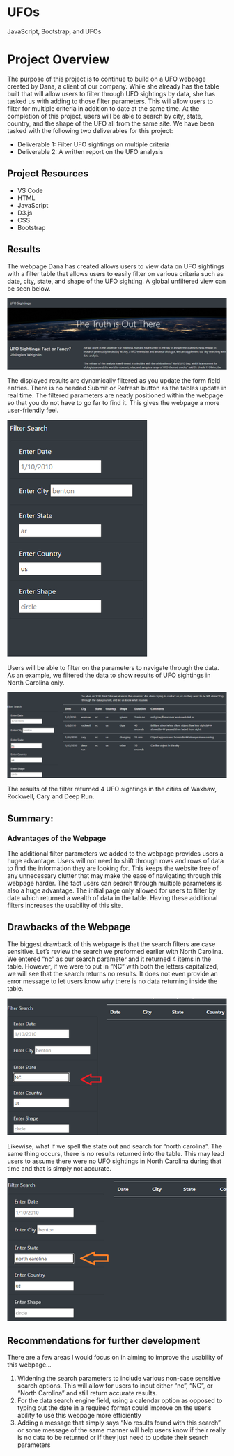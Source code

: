 # UFOs
JavaScript, Bootstrap, and UFOs
# Project Overview
The purpose of this project is to continue to build on a UFO webpage created by Dana, a client of our company. While she already has the table built that will allow users to filter through UFO sightings by data, she has tasked us with adding to those filter parameters. This will allow users to filter for multiple criteria in addition to date at the same time. At the completion of this project, users will be able to search by city, state, country, and the shape of the UFO all from the same site. 
We have been tasked with the following two deliverables for this project:
-	Deliverable 1: Filter UFO sightings on multiple criteria
-	Deliverable 2: A written report on the UFO analysis 

## Project Resources
-	VS Code
-	HTML
-	JavaScript
-	D3.js
-	CSS
-	Bootstrap

## Results
The webpage Dana has created allows users to view data on UFO sightings with a filter table that allows users to easily filter on various criteria such as date, city, state, and shape of the UFO sighting. A global unfiltered view can be seen below.


![Pic_1]( https://github.com/smithsh14/UFOs/blob/main/Resources/images/Initial_Picture.png)

The displayed results are dynamically filtered as you update the form field entries. There is no needed Submit or Refresh button as the tables update in real time. The filtered parameters are neatly positioned within the webpage so that you do not have to go far to find it. This gives the webpage a more user-friendly feel.


![Pic_2]( https://github.com/smithsh14/UFOs/blob/main/Resources/images/SearchFilter.png)

Users will be able to filter on the parameters to navigate through the data. 
As an example, we filtered the data to show results of UFO sightings in North Carolina only.


![Pic_3]( https://github.com/smithsh14/UFOs/blob/main/Resources/images/filter_nc.png)

The results of the filter returned 4 UFO sightings in the cities of Waxhaw, Rockwell, Cary and Deep Run.

## Summary:

### Advantages of the Webpage
The additional filter parameters we added to the webpage provides users a huge advantage. Users will not need to shift through rows and rows of data to find the information they are looking for. This keeps the website free of any unnecessary clutter that may make the ease of navigating through this webpage harder. The fact users can search through multiple parameters is also a huge advantage. The initial page only allowed for users to filter by date which returned a wealth of data in the table. Having these additional filters increases the usability of this site.  

## Drawbacks of the Webpage
The biggest drawback of this webpage is that the search filters are case sensitive. Let’s review the search we preformed earlier with North Carolina. We entered “nc” as our search parameter and it returned 4 items in the table. However, if we were to put in “NC” with both the letters capitalized, we will see that the search returns no results. It does not even provide an error message to let users know why there is no data returning inside the table.


![Pic_4]( https://github.com/smithsh14/UFOs/blob/main/Resources/images/Case_Sensitive_NC.png)


Likewise, what if we spell the state out and search for “north carolina”. The same thing occurs, there is no results returned into the table. This may lead users to assume there were no UFO sightings in North Carolina during that time and that is simply not accurate.


![Pic_5]( https://github.com/smithsh14/UFOs/blob/main/Resources/images/Case_Sensitive_NorthCarolina.png) 

## Recommendations for further development
There are a few areas I would focus on in aiming to improve the usability of this webpage…
1)	Widening the search parameters to include various non-case sensitive search options. This will allow for users to input either “nc”, “NC”, or “North Carolina” and still return accurate results.
2)	For the data search engine field, using a calendar option as opposed to typing out the date in a required format could improve on the user’s ability to use this webpage more efficiently
3)	Adding a message that simply says “No results found with this search” or some message of the same manner will help users know if their really is no data to be returned or if they just need to update their search parameters


